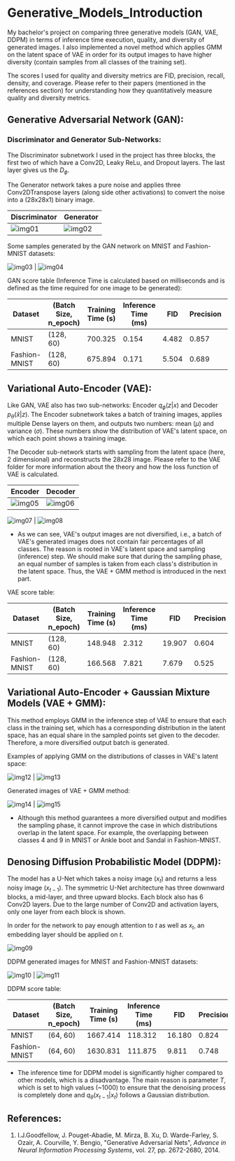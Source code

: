 # Generative_Models_Introduction

My bachelor's project on comparing three generative models (GAN, VAE, DDPM) in terms of inference time execution, quality, and diversity of generated images. I also implemented a novel method which applies GMM on the latent space of VAE in order for its output images to have higher diversity (contain samples from all classes of the training set). 

The scores I used for quality and diversity metrics are FID, precision, recall, density, and coverage. Please refer to their papers (mentioned in the references section) for understanding how they quantitatively measure quality and diversity metrics. 

## Generative Adversarial Network (GAN): 

### Discriminator and Generator Sub-Networks: 

The Discriminator subnetwork I used in the project has three blocks, the first two of which have a Conv2D, Leaky ReLu, and Dropout layers. The last layer gives us the $D_\phi$.

The Generator network takes a pure noise and applies three Conv2DTranspose layers (along side other activations) to convert the noise into a (28x28x1) binary image.

| Discriminator | Generator |
| --- | --- |
![img01](./res_images/GAN_1.JPG) | ![img02](./res_images/GAN_gen_2.JPG) |

Some samples generated by the GAN network on MNIST and Fashion-MNIST datasets:

![img03](./res_images/GAN_3.JPG) | ![img04](./res_images/GAN_4.JPG)

GAN score table (Inference Time is calculated based on  milliseconds and is defined as the time required for one image to be generated):

| Dataset | (Batch Size, n_epoch) | Training Time (s) | Inference Time (ms) | FID | Precision | Recall | Density | Coverage |
| --- | --- | --- | --- | --- | --- | --- | --- | --- |
| MNIST | (128, 60) | 700.325 | 0.154 | 4.482 | 0.857 | 0.861 | 0.736 | 0.723 |
| Fashion-MNIST | (128, 60) | 675.894  | 0.171 | 5.504 | 0.689 | 0.813 | 0.585 | 0.619 |

## Variational Auto-Encoder (VAE): 

Like GAN, VAE also has two sub-networks: Encoder $q_\phi(z|x)$ and Decoder $p_\theta(\hat{x}|z)$. The Encoder subnetwork takes a batch of training images, applies multiple Dense layers on them, and outputs two numbers: mean ($\mu$) and variance ($\sigma$). These numbers show the distribution of VAE's latent space, on which each point shows a training image.

The Decoder sub-network starts with sampling from the latent space (here, 2 dimensional) and reconstructs the 28x28 image. Please refer to the VAE folder for more information about the theory and how the loss function of VAE is calculated.  

| Encoder | Decoder |
| --- | --- |
![img05](./res_images/VAE_1.JPG) | ![img06](./res_images/VAE_2.JPG) |


![img07](./res_images/VAE_3.JPG) | ![img08](./res_images/VAE_4.JPG)

* As we can see, VAE's output images are not diversified, i.e., a batch of VAE's generated images does not contain fair percentages of all classes. The reason is rooted in VAE's latent space and sampling (inference) step. We should make sure that during the sampling phase, an equal number of samples is taken from each class's distribution in the latent space. Thus, the VAE + GMM method is introduced in the next part.  

VAE score table:

| Dataset | (Batch Size, n_epoch) | Training Time (s) | Inference Time (ms) | FID | Precision | Recall | Density | Coverage |
| --- | --- | --- | --- | --- | --- | --- | --- | --- |
| MNIST | (128, 60) | 148.948 | 2.312 | 19.907 | 0.604 | 0.523 | 0.519 | 0.492 |
| Fashion-MNIST | (128, 60) | 166.568  | 7.821 | 7.679 | 0.525 | 0.540 | 0.442 | 0.491 |

## Variational Auto-Encoder + Gaussian Mixture Models (VAE + GMM):

This method employs GMM in the inference step of VAE to ensure that each class in the training set, which has a corresponding distribution in the latent space, has an equal share in the sampled points set given to the decoder. Therefore, a more diversified output batch is generated.

Examples of applying GMM on the distributions of classes in VAE's latent space: 

![img12](./res_images/VAE+GMM_1.JPG) | ![img13](./res_images/VAE+GMM_2.JPG)

Generated images of VAE + GMM method:

![img14](./res_images/VAE+GMM_3.JPG) | ![img15](./res_images/VAE+GMM_4.JPG)

* Although this method guarantees a more diversified output and modifies the sampling phase, it cannot improve the case in which distributions overlap in the latent space. For example, the overlapping between classes 4 and 9 in MNIST or Ankle boot and Sandal in Fashion-MNIST.


## Denosing Diffusion Probabilistic Model (DDPM): 

The model has a U-Net which takes a noisy image ($x_{t}$) and returns a less noisy image ($x_{t-1}$). The symmetric U-Net architecture has three downward blocks, a mid-layer, and three upward blocks. Each block also has 6 Conv2D layers. Due to the large number of Conv2D and activation layers, only one layer from each block is shown. 

In order for the network to pay enough attention to $t$ as well as $x_t$, an embedding layer should be applied on $t$.  

![img09](./res_images/DDPM_1.JPG)

DDPM generated images for MNIST and Fashion-MNIST datasets:

![img10](./res_images/DDPM_2.JPG) | ![img11](./res_images/DDPM_3.JPG)

DDPM score table:

| Dataset | (Batch Size, n_epoch) | Training Time (s) | Inference Time (ms) | FID | Precision | Recall | Density | Coverage |
| --- | --- | --- | --- | --- | --- | --- | --- | --- |
| MNIST | (64, 60) | 1667.414 | 118.312 | 16.180 | 0.824 | 0.859 | 0.693 | 0.688 |
| Fashion-MNIST | (64, 60) | 1630.831  | 111.875 | 9.811 | 0.748 | 0.656 | 0.606 | 0.536 |

* The inference time for DDPM model is significantly higher compared to other models, which is a disadvantage. The main reason is parameter $T$, which is set to high values (~1000) to ensure that the denoising process is completely done and $q_{\theta}(x_{t-1} | x_{t})$ follows a Gaussian distribution.

## References: 

1. I.J.Goodfellow, J. Pouget-Abadie, M. Mirza, B. Xu, D. Warde-Farley, S. Ozair, A. Courville, Y. Bengio, "Generative Adversarial Nets", *Advance in Neural Information 
Processing Systems*, vol. 27, pp. 2672-2680, 2014. 

